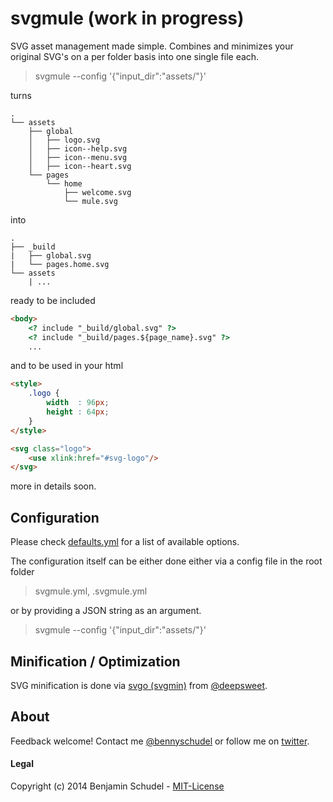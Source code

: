 # svgmule (work in progress)

SVG asset management made simple. Combines and minimizes your original SVG's on a per folder basis into one single file each.

> svgmule --config '{"input_dir":"assets/"}'

turns
```
.
└── assets
    ├── global
    │   ├── logo.svg
    │   ├── icon--help.svg
    │   ├── icon--menu.svg
    │   ├── icon--heart.svg
    └── pages
        └── home
            ├── welcome.svg
            └── mule.svg
```

into
```
.
├── _build
|   ├── global.svg
|   └── pages.home.svg
└── assets
    | ...

```

ready to be included
```html
<body>
    <? include "_build/global.svg" ?>
    <? include "_build/pages.${page_name}.svg" ?>
    ...
```

and to be used in your html
```html
<style>
	.logo {
		width  : 96px;
		height : 64px;
	}
</style>

<svg class="logo">
	<use xlink:href="#svg-logo"/>
</svg>
```

more in details soon.


## Configuration

Please check [defaults.yml](https://github.com/bennyschudel/node-svgmule/blob/master/lib/defaults.yml) for a list of available options.

The configuration itself can be either done either via a config file in the root folder

> svgmule.yml, .svgmule.yml

or by providing a JSON string as an argument.

> svgmule --config '{"input_dir":"assets/"}'


## Minification / Optimization

SVG minification is done via [svgo (svgmin)](https://github.com/svg/svgo) from [@deepsweet](https://github.com/deepsweet).


## About

Feedback welcome! Contact me [@bennyschudel](https://github.com/bennyschudel) or follow me on [twitter](http://twitter.com/bennyschudel).

#### Legal
Copyright (c) 2014 Benjamin Schudel - [MIT-License](https://raw.github.com/bennyschudel/node-svgmule/master/LICENSE)